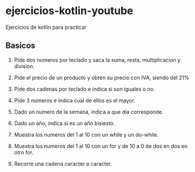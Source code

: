 # ejercicios-kotlin-youtube

Ejercicios de kotlin para practicar

## Basicos

1. Pide dos numeros por teclado y saca la suma, resta, multiplicacion y division.

2. Pide el precio de un producto y obten su precio con IVA, siendo del 21%

3. Pide dos cadenas por teclado e indica si son iguales o no.

4. Pide 3 numeros e indica cual de ellos es el mayor.

5. Dado un numero de la semana, indica a que dia corresponde.

6. Dado un año, indica si es un año bisiesto.

7. Muestra los numeros del 1 al 10 con un while y un do-while.

8. Muestra los numeros del 1 al 10 con un for y de 10 a 0 de dos en dos en otro for.

9. Recorre una cadena caracter a caracter.